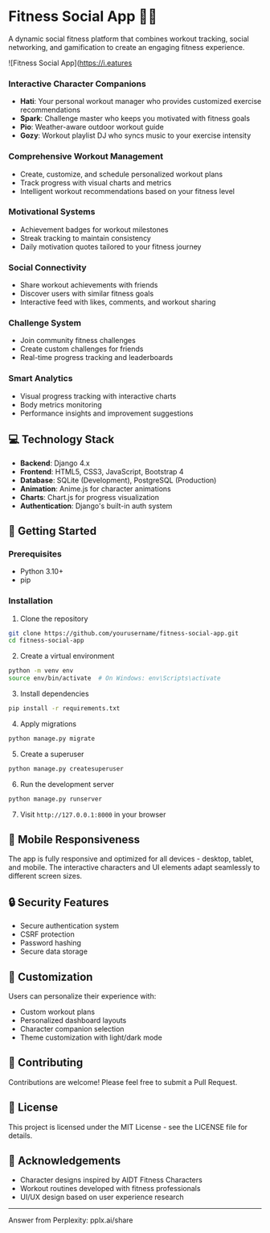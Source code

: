 # Fitness Social App 🏋️‍♀️

A dynamic social fitness platform that combines workout tracking, social networking, and gamification to create an engaging fitness experience.

![Fitness Social App](https://i.eatures

### Interactive Character Companions
- **Hati**: Your personal workout manager who provides customized exercise recommendations
- **Spark**: Challenge master who keeps you motivated with fitness goals
- **Pio**: Weather-aware outdoor workout guide
- **Gozy**: Workout playlist DJ who syncs music to your exercise intensity

### Comprehensive Workout Management
- Create, customize, and schedule personalized workout plans
- Track progress with visual charts and metrics
- Intelligent workout recommendations based on your fitness level

### Motivational Systems
- Achievement badges for workout milestones
- Streak tracking to maintain consistency
- Daily motivation quotes tailored to your fitness journey

### Social Connectivity
- Share workout achievements with friends
- Discover users with similar fitness goals
- Interactive feed with likes, comments, and workout sharing

### Challenge System
- Join community fitness challenges
- Create custom challenges for friends
- Real-time progress tracking and leaderboards

### Smart Analytics
- Visual progress tracking with interactive charts
- Body metrics monitoring
- Performance insights and improvement suggestions

## 💻 Technology Stack

- **Backend**: Django 4.x
- **Frontend**: HTML5, CSS3, JavaScript, Bootstrap 4
- **Database**: SQLite (Development), PostgreSQL (Production)
- **Animation**: Anime.js for character animations
- **Charts**: Chart.js for progress visualization
- **Authentication**: Django's built-in auth system

## 🚀 Getting Started

### Prerequisites
- Python 3.10+
- pip

### Installation

1. Clone the repository
```bash
git clone https://github.com/yourusername/fitness-social-app.git
cd fitness-social-app
```

2. Create a virtual environment
```bash
python -m venv env
source env/bin/activate  # On Windows: env\Scripts\activate
```

3. Install dependencies
```bash
pip install -r requirements.txt
```

4. Apply migrations
```bash
python manage.py migrate
```

5. Create a superuser
```bash
python manage.py createsuperuser
```

6. Run the development server
```bash
python manage.py runserver
```

7. Visit `http://127.0.0.1:8000` in your browser

## 📱 Mobile Responsiveness

The app is fully responsive and optimized for all devices - desktop, tablet, and mobile. The interactive characters and UI elements adapt seamlessly to different screen sizes.

## 🔒 Security Features

- Secure authentication system
- CSRF protection
- Password hashing
- Secure data storage

## 🌈 Customization

Users can personalize their experience with:
- Custom workout plans
- Personalized dashboard layouts
- Character companion selection
- Theme customization with light/dark mode

## 🤝 Contributing

Contributions are welcome! Please feel free to submit a Pull Request.

## 📄 License

This project is licensed under the MIT License - see the LICENSE file for details.

## 🙏 Acknowledgements

- Character designs inspired by AIDT Fitness Characters
- Workout routines developed with fitness professionals
- UI/UX design based on user experience research

---
Answer from Perplexity: pplx.ai/share